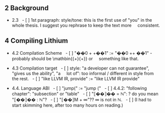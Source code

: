 ## 2 Background
- 2.3
  - [ ] 1st paragraph: style/tone: this is the first use of "you" in the
    whole thesis. I suggest you rephrase to keep the text more
    consistent.

## 4 Compiling Lithium
- 4.2 Compilation Scheme
  - [ ] "��0 + +��1" := "��0 ++ ��1" - probably should be \mathbin{{+}{+}} or
    something like that.

- 4.3 Compilation target
  - [ ] style: "a developer can not guarantee", "gives us the ability", "a
    lot of": too informal / different in style from the rest.
  - [ ] "like LLVM IR, provide" := "like LLVM IR provide"

- 4.4. Language ABI
  - [ ] "jump(" := "jump ("
  - [ ] 4.4.2: "following chapter": "subsection" or "table"
  - [ ] "⟦��⟧�� = ℕ": ? do you mean "⟦��⟧�� : ℕ"?
  - [ ] "⟦��⟧M + ∞"?? ∞ is not in ℕ.
  - [ ] (I had to start skimming here, after too many hours on reading.)
